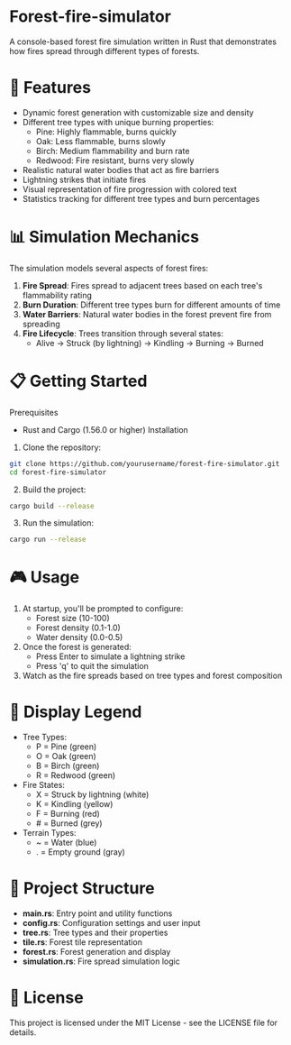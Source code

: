 # Forest-fire-simulator
A console-based forest fire simulation written in Rust that demonstrates how fires spread through different types of forests.


# 🌲 Features
* Dynamic forest generation with customizable size and density
* Different tree types with unique burning properties:
  * Pine: Highly flammable, burns quickly
  * Oak: Less flammable, burns slowly
  * Birch: Medium flammability and burn rate
  * Redwood: Fire resistant, burns very slowly
* Realistic natural water bodies that act as fire barriers
* Lightning strikes that initiate fires
* Visual representation of fire progression with colored text
* Statistics tracking for different tree types and burn percentages

# 📊 Simulation Mechanics
The simulation models several aspects of forest fires:
1. **Fire Spread**: Fires spread to adjacent trees based on each tree's flammability rating
2. **Burn Duration**: Different tree types burn for different amounts of time
3. **Water Barriers**: Natural water bodies in the forest prevent fire from spreading
4. **Fire Lifecycle**: Trees transition through several states:
   * Alive → Struck (by lightning) → Kindling → Burning → Burned

  
# 📋 Getting Started
Prerequisites
* Rust and Cargo (1.56.0 or higher)
Installation
1. Clone the repository:
```bash
git clone https://github.com/yourusername/forest-fire-simulator.git
cd forest-fire-simulator
```
2. Build the project:
```bash
cargo build --release
```
3. Run the simulation:
```bash
cargo run --release
```


# 🎮 Usage
1. At startup, you'll be prompted to configure:
   * Forest size (10-100)
   * Forest density (0.1-1.0)
   * Water density (0.0-0.5)
2. Once the forest is generated:
   * Press Enter to simulate a lightning strike
   * Press 'q' to quit the simulation
3. Watch as the fire spreads based on tree types and forest composition


# 🎨 Display Legend
* Tree Types:
  * P = Pine (green)
  * O = Oak (green)
  * B = Birch (green)
  * R = Redwood (green)
* Fire States:
  * X = Struck by lightning (white)
  * K = Kindling (yellow)
  * F = Burning (red)
  * \# = Burned (grey)
* Terrain Types:
  * ~ = Water (blue)
  * . = Empty ground (gray)


# 🔧 Project Structure
* **main.rs**: Entry point and utility functions
* **config.rs**: Configuration settings and user input
* **tree.rs**: Tree types and their properties
* **tile.rs**: Forest tile representation
* **forest.rs**: Forest generation and display
* **simulation.rs**: Fire spread simulation logic

# 📄 License
This project is licensed under the MIT License - see the LICENSE file for details.
